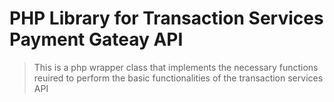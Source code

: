# PHP Library for Transaction Services Payment Gateay API
> This is a php wrapper class that implements the necessary functions reuired to perform the basic functionalities of the transaction services API 
